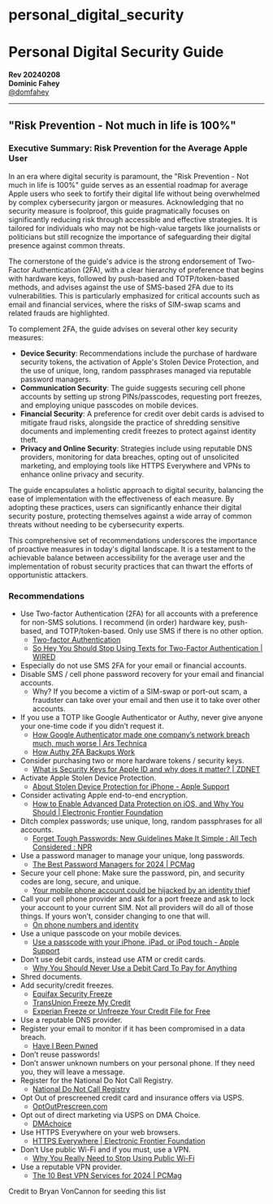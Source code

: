 # personal_digital_security

# Personal Digital Security Guide
**Rev 20240208**  
**Dominic Fahey**  
[@domfahey](https://twitter.com/domfahey)

---

## "Risk Prevention - Not much in life is 100%"

### Executive Summary: Risk Prevention for the Average Apple User

In an era where digital security is paramount, the "Risk Prevention - Not much in life is 100%" guide serves as an essential roadmap for average Apple users who seek to fortify their digital life without being overwhelmed by complex cybersecurity jargon or measures. Acknowledging that no security measure is foolproof, this guide pragmatically focuses on significantly reducing risk through accessible and effective strategies. It is tailored for individuals who may not be high-value targets like journalists or politicians but still recognize the importance of safeguarding their digital presence against common threats.

The cornerstone of the guide's advice is the strong endorsement of Two-Factor Authentication (2FA), with a clear hierarchy of preference that begins with hardware keys, followed by push-based and TOTP/token-based methods, and advises against the use of SMS-based 2FA due to its vulnerabilities. This is particularly emphasized for critical accounts such as email and financial services, where the risks of SIM-swap scams and related frauds are highlighted.

To complement 2FA, the guide advises on several other key security measures:
- **Device Security**: Recommendations include the purchase of hardware security tokens, the activation of Apple's Stolen Device Protection, and the use of unique, long, random passphrases managed via reputable password managers.
- **Communication Security**: The guide suggests securing cell phone accounts by setting up strong PINs/passcodes, requesting port freezes, and employing unique passcodes on mobile devices.
- **Financial Security**: A preference for credit over debit cards is advised to mitigate fraud risks, alongside the practice of shredding sensitive documents and implementing credit freezes to protect against identity theft.
- **Privacy and Online Security**: Strategies include using reputable DNS providers, monitoring for data breaches, opting out of unsolicited marketing, and employing tools like HTTPS Everywhere and VPNs to enhance online privacy and security.

The guide encapsulates a holistic approach to digital security, balancing the ease of implementation with the effectiveness of each measure. By adopting these practices, users can significantly enhance their digital security posture, protecting themselves against a wide array of common threats without needing to be cybersecurity experts.

This comprehensive set of recommendations underscores the importance of proactive measures in today's digital landscape. It is a testament to the achievable balance between accessibility for the average user and the implementation of robust security practices that can thwart the efforts of opportunistic attackers.

### Recommendations

- Use Two-factor Authentication (2FA) for all accounts with a preference for non-SMS solutions. I recommend (in order) hardware key, push-based, and TOTP/token-based. Only use SMS if there is no other option.
  - [Two-factor Authentication](https://twofactorauth.org/)
  - [So Hey You Should Stop Using Texts for Two-Factor Authentication | WIRED](https://www.wired.com/)
- Especially do not use SMS 2FA for your email or financial accounts.
- Disable SMS / cell phone password recovery for your email and financial accounts.
  - Why? If you become a victim of a SIM-swap or port-out scam, a fraudster can take over your email and then use it to take over other accounts.
- If you use a TOTP like Google Authenticator or Authy, never give anyone your one-time code if you didn’t request it.
  - [How Google Authenticator made one company’s network breach much, much worse | Ars Technica](https://arstechnica.com/)
  - [How Authy 2FA Backups Work](https://authy.com/)
- Consider purchasing two or more hardware tokens / security keys.
  - [What is Security Keys for Apple ID and why does it matter? | ZDNET](https://www.zdnet.com/)
- Activate Apple Stolen Device Protection.
  - [About Stolen Device Protection for iPhone - Apple Support](https://support.apple.com/)
- Consider activating Apple end-to-end encryption.
  - [How to Enable Advanced Data Protection on iOS, and Why You Should | Electronic Frontier Foundation](https://www.eff.org/)
- Ditch complex passwords; use unique, long, random passphrases for all accounts.
  - [Forget Tough Passwords: New Guidelines Make It Simple : All Tech Considered : NPR](https://www.npr.org/)
- Use a password manager to manage your unique, long passwords.
  - [The Best Password Managers for 2024 | PCMag](https://www.pcmag.com/)
- Secure your cell phone: Make sure the password, pin, and security codes are long, secure, and unique.
  - [Your mobile phone account could be hijacked by an identity thief](https://www.ftc.gov/news-events/blogs/techftc/2016/06/your-mobile-phone-account-could-be-hijacked-identity-thief)
- Call your cell phone provider and ask for a port freeze and ask to lock your account to your current SIM. Not all providers will do all of those things. If yours won’t, consider changing to one that will.
  - [On phone numbers and identity](https://www.coinbase.com/blog/on-phone-numbers-and-identity)
- Use a unique passcode on your mobile devices.
  - [Use a passcode with your iPhone, iPad, or iPod touch - Apple Support](https://support.apple.com/)
- Don't use debit cards, instead use ATM or credit cards.
  - [Why You Should Never Use a Debit Card To Pay for Anything](https://www.thebalance.com/shred-mail-identity-theft-1947644)
- Shred documents.
- Add security/credit freezes.
  - [Equifax Security Freeze](https://www.equifax.com/personal/credit-report-services/credit-freeze/)
  - [TransUnion Freeze My Credit](https://www.transunion.com/credit-freeze)
  - [Experian Freeze or Unfreeze Your Credit File for Free](https://www.experian.com/freeze/center.html)
- Use a reputable DNS provider.
- Register your email to monitor if it has been compromised in a data breach.
  - [Have I Been Pwned](https://haveibeenpwned.com/)
- Don’t reuse passwords!
- Don’t answer unknown numbers on your personal phone. If they need you, they will leave a message.
- Register for the National Do Not Call Registry.
  - [National Do Not Call Registry](https://www.donotcall.gov/)
- Opt Out of prescreened credit card and insurance offers via USPS.
  - [OptOutPrescreen.com](https://www.optoutprescreen.com/)
- Opt out of direct marketing via USPS on DMA Choice.
  - [DMAchoice](https://www.dmachoice.org/)
- Use HTTPS Everywhere on your web browsers.
  - [HTTPS Everywhere | Electronic Frontier Foundation](https://www.eff.org/https-everywhere)
- Don’t Use public Wi-Fi and if you must, use a VPN.
  - [Why You Really Need to Stop Using Public Wi-Fi](https://www.vpn.com/)
- Use a reputable VPN provider.
  - [The 10 Best VPN Services for 2024 | PCMag](https://www.pcmag.com/)

Credit to Bryan VonCannon for seeding this list

